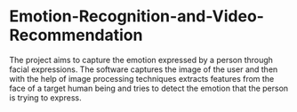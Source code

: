 # Emotion-Recognition-and-Video-Recommendation
The project aims to capture the emotion expressed by a person through facial expressions. 
The software captures the image of the user and then with the help of image processing techniques extracts features from the face of a target human being and tries to detect the emotion that the person is trying to express.
